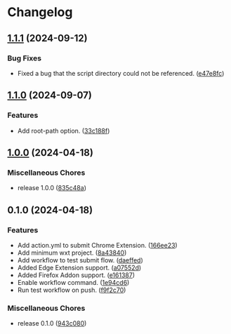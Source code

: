 # Changelog

## [1.1.1](https://github.com/ryohidaka/wxt-submit/compare/v1.1.0...v1.1.1) (2024-09-12)


### Bug Fixes

* Fixed a bug that the script directory could not be referenced. ([e47e8fc](https://github.com/ryohidaka/wxt-submit/commit/e47e8fcd5d9773b8d5d072e7401cfecaa7dbd98c))

## [1.1.0](https://github.com/ryohidaka/wxt-submit/compare/v1.0.0...v1.1.0) (2024-09-07)


### Features

* Add root-path option. ([33c188f](https://github.com/ryohidaka/wxt-submit/commit/33c188f7701bbb6ca32ba6c17e9b9e23177ebe2c))

## [1.0.0](https://github.com/ryohidaka/wxt-submit/compare/v0.1.0...v1.0.0) (2024-04-18)


### Miscellaneous Chores

* release 1.0.0 ([835c48a](https://github.com/ryohidaka/wxt-submit/commit/835c48ad39cec53c34fb8912def46b0903127855))

## 0.1.0 (2024-04-18)


### Features

* Add action.yml to submit Chrome Extension. ([166ee23](https://github.com/ryohidaka/wxt-submit/commit/166ee236254e0df443392c2c9aae8a61e0d83d59))
* Add minimum wxt project. ([8a43840](https://github.com/ryohidaka/wxt-submit/commit/8a4384056fae456533dd4f549df79ff8342a3d0d))
* Add workflow to test submit flow. ([daeffed](https://github.com/ryohidaka/wxt-submit/commit/daeffedcd260bf2459216a881b3975491cc66adf))
* Added Edge Extension support. ([a07552d](https://github.com/ryohidaka/wxt-submit/commit/a07552da84c813a1d11ee8cf2eaaa65f6d321854))
* Added Firefox Addon support. ([e161387](https://github.com/ryohidaka/wxt-submit/commit/e161387ec22e80dacfd983049d917d4f669e605b))
* Enable workflow command. ([1e94cd6](https://github.com/ryohidaka/wxt-submit/commit/1e94cd67b15620de44e3cc88cc0c560b2c6e3976))
* Run test workflow on push. ([f9f2c70](https://github.com/ryohidaka/wxt-submit/commit/f9f2c709030b7833928a619d4fc9c8db337b285e))


### Miscellaneous Chores

* release 0.1.0 ([943c080](https://github.com/ryohidaka/wxt-submit/commit/943c0806f9b8bce4351b6285103095d73a33f00c))
